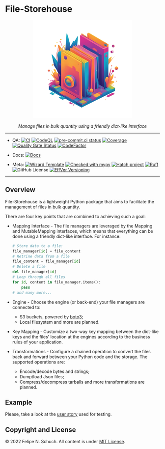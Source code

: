# File-Storehouse

<p align="center">
<a href="https://github.com/fschuch/file_storehouse"><img src="https://raw.githubusercontent.com/fschuch/file_storehouse/refs/heads/main/docs/logo.png" alt="File Storehouse logo" width="320"></a>
</p>
<p align="center">
    <em>Manage files in bulk quantity using a friendly dict-like interface</em>
</p>

______________________________________________________________________

- QA:
  [![CI](https://github.com/fschuch/file_storehouse/actions/workflows/ci.yaml/badge.svg?branch=main)](https://github.com/fschuch/file_storehouse/actions/workflows/ci.yaml)
  [![CodeQL](https://github.com/fschuch/file_storehouse/actions/workflows/github-code-scanning/codeql/badge.svg)](https://github.com/fschuch/file_storehouse/actions/workflows/github-code-scanning/codeql)
  [![pre-commit.ci status](https://results.pre-commit.ci/badge/github/fschuch/file_storehouse/main.svg)](https://results.pre-commit.ci/latest/github/fschuch/file_storehouse/main)
  [![Coverage](https://sonarcloud.io/api/project_badges/measure?project=fschuch_file_storehouse&metric=coverage)](https://sonarcloud.io/summary/new_code?id=fschuch_file_storehouse)
  [![Quality Gate Status](https://sonarcloud.io/api/project_badges/measure?project=fschuch_file_storehouse&metric=alert_status)](https://sonarcloud.io/summary/new_code?id=fschuch_file_storehouse)
  [![CodeFactor](https://www.codefactor.io/repository/github/fschuch/file_storehouse/badge)](https://www.codefactor.io/repository/github/fschuch/file_storehouse)

- Docs:
  [![Docs](https://github.com/fschuch/file_storehouse/actions/workflows/docs.yaml/badge.svg?branch=main)](https://docs.fschuch.com/file_storehouse)

- Meta:
  [![Wizard Template](https://img.shields.io/badge/Wizard-Template-%23447CAA)](https://github.com/fschuch/wizard-template)
  [![Checked with mypy](https://www.mypy-lang.org/static/mypy_badge.svg)](https://mypy-lang.org/)
  [![Hatch project](https://img.shields.io/badge/%F0%9F%A5%9A-Hatch-4051b5.svg)](https://github.com/pypa/hatch)
  [![Ruff](https://img.shields.io/endpoint?url=https://raw.githubusercontent.com/astral-sh/ruff/main/assets/badge/v2.json)](https://github.com/astral-sh/ruff)
  ![GitHub License](https://img.shields.io/github/license/fschuch/file_storehouse?color=blue)
  [![EffVer Versioning](https://img.shields.io/badge/version_scheme-EffVer-0097a7)](https://jacobtomlinson.dev/effver)

______________________________________________________________________

## Overview

File-Storehouse is a lightweight Python package that aims to facilitate the management of files in bulk quantity.

There are four key points that are combined to achieving such a goal:

- Mapping Interface - The file managers are leveraged by the Mapping and MutableMapping interfaces, which means that everything can be done using a friendly dict-like interface. For instance:

  ```python
  # Store data to a file:
  file_manager[id] = file_content
  # Retrine data from a file
  file_content = file_manager[id]
  # Delete a file
  del file_manager[id]
  # Loop through all files
  for id, content in file_manager.items():
      pass
  # and many more...
  ```

- Engine - Choose the engine (or back-end) your file managers are connected to:

  - S3 buckets, powered by [boto3](https://boto3.amazonaws.com/v1/documentation/api/latest/index.html);
  - Local filesystem and more are planned.

- Key Mapping - Customize a two-way key mapping between the dict-like keys and the files' location at the engines according to the business rules of your application.

- Transformations - Configure a chained operation to convert the files back and forward between your Python code and the storage. The supported operations are:

  - Encode/decode bytes and strings;
  - Dump/load Json files;
  - Compress/decompress tarballs and more transformations are planned.

## Example

Please, take a look at the [user story](tests/test_user_story.py) used for testing.

## Copyright and License

© 2022 Felipe N. Schuch.
All content is under [MIT License](https://github.com/fschuch/file_storehouse/blob/master/LICENSE).
